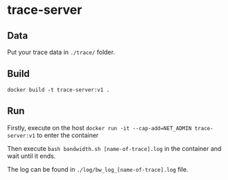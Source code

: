 # trace-server

## Data

Put your trace data in `./trace/` folder.

## Build

`docker build -t trace-server:v1 .`

## Run

Firstly, execute on the host `docker run -it --cap-add=NET_ADMIN trace-server:v1` to enter the container

Then execute `bash bandwidth.sh [name-of-trace].log` in the container and wait until it ends.

The log can be found in `./log/bw_log_[name-of-trace].log` file.
